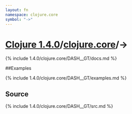 ```yaml
---
layout: fn
namespace: clojure.core
symbol: "->"
---
```


# [Clojure 1.4.0](../../)/[clojure.core](../)/->

{% include 1.4.0/clojure.core/DASH__GT/docs.md %}

##Examples

{% include 1.4.0/clojure.core/DASH__GT/examples.md %}
## Source
{% include 1.4.0/clojure.core/DASH__GT/src.md %}

